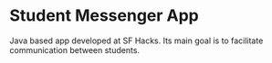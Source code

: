 # Student Messenger App

Java based app developed at SF Hacks. Its main goal is to facilitate communication between students.